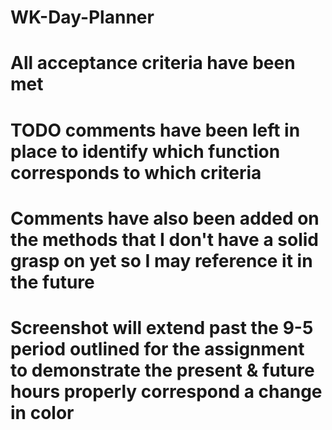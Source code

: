 # WK-Day-Planner
# All acceptance criteria have been met
# TODO comments have been left in place to identify which function corresponds to which criteria
# Comments have also been added on the methods that I don't have a solid grasp on yet so I may reference it in the future
# Screenshot will extend past the 9-5 period outlined for the assignment to demonstrate the present & future hours properly correspond a change in color
